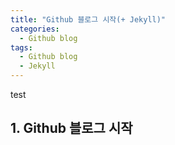 ```yaml
---
title: "Github 블로그 시작(+ Jekyll)"
categories:
  - Github blog
tags:
  - Github blog
  - Jekyll
---
```


test

## 1. Github 블로그 시작

